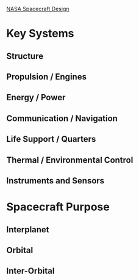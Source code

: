 [NASA Spacecraft Design](https://spacevoyageventures.com/the-anatomy-of-a-spacecraft-understanding-key-components-and-functions/)

# Key Systems

## Structure

## Propulsion / Engines

## Energy / Power

## Communication / Navigation

## Life Support / Quarters

## Thermal / Environmental Control

## Instruments and Sensors


# Spacecraft Purpose

## Interplanet

## Orbital

## Inter-Orbital


